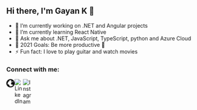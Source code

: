 ## Hi there, I'm Gayan K 👋

- 🔭 I’m currently working on .NET and Angular projects
- 🌱 I’m currently learning React Native
- 💬 Ask me about .NET, JavaScript, TypeScript, python and Azure Cloud
- 🥅 2021 Goals: Be more productive :see_no_evil:
- ⚡ Fun fact: I love to play guitar and watch movies

### Connect with me:

[<img align="left" alt="website" width="22px" src="https://raw.githubusercontent.com/iconic/open-iconic/master/svg/globe.svg" />](https://gayankanishka.github.io/)
[<img align="left" alt="LinkedIn" width="22px" src="https://cdn.jsdelivr.net/npm/simple-icons@v3/icons/linkedin.svg" />](https://www.linkedin.com/in/gayan-kanishka-wijetunga-82740078/)
[<img align="left" alt="Instagram" width="22px" src="https://cdn.jsdelivr.net/npm/simple-icons@v3/icons/instagram.svg" />](https://www.instagram.com/gayan_wijetunga/)
